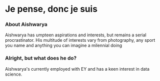 # Je pense, donc je suis

### About Aishwarya
Aishwarya has umpteen aspirations and interests, but remains a serial procrastinator. His multitude of interests vary from photography, any sport you name and anything you can imagine a milennial doing 

### Alright, but what does he do?
Aishwarya's currently employed with EY and has a keen interest in data science.  
